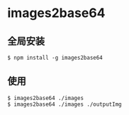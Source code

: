 # images2base64 

## 全局安装

```
$ npm install -g images2base64
```

## 使用

```
$ images2base64 ./images
$ images2base64 ./images ./outputImg
```